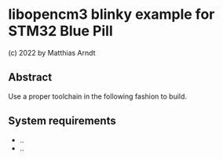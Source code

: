 # libopencm3 blinky example for STM32 Blue Pill

(c) 2022 by Matthias Arndt


## Abstract
Use a proper toolchain in the following fashion to build.

## System requirements

- ..
- ..


